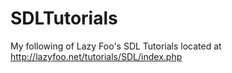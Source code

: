 # SDLTutorials
My following of Lazy Foo's SDL Tutorials located at
http://lazyfoo.net/tutorials/SDL/index.php
